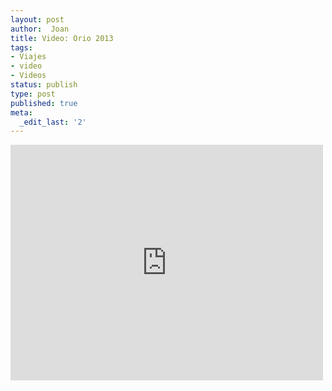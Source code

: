 ```yaml
---
layout: post
author:  Joan
title: Video: Orio 2013
tags:
- Viajes
- video
- Videos
status: publish
type: post
published: true
meta:
  _edit_last: '2'
---
```

<iframe src="http://player.vimeo.com/video/62860768?title=0&amp;byline=0&amp;color=679AF1&amp;portrait=0" width="500" height="377" frameborder="0"></iframe>
